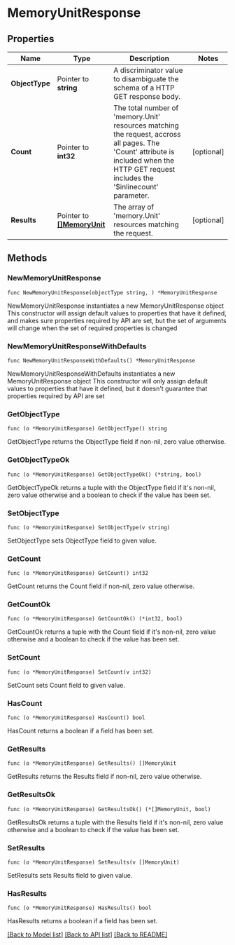 # MemoryUnitResponse

## Properties

Name | Type | Description | Notes
------------ | ------------- | ------------- | -------------
**ObjectType** | Pointer to **string** | A discriminator value to disambiguate the schema of a HTTP GET response body. | 
**Count** | Pointer to **int32** | The total number of &#39;memory.Unit&#39; resources matching the request, accross all pages. The &#39;Count&#39; attribute is included when the HTTP GET request includes the &#39;$inlinecount&#39; parameter. | [optional] 
**Results** | Pointer to [**[]MemoryUnit**](memory.Unit.md) | The array of &#39;memory.Unit&#39; resources matching the request. | [optional] 

## Methods

### NewMemoryUnitResponse

`func NewMemoryUnitResponse(objectType string, ) *MemoryUnitResponse`

NewMemoryUnitResponse instantiates a new MemoryUnitResponse object
This constructor will assign default values to properties that have it defined,
and makes sure properties required by API are set, but the set of arguments
will change when the set of required properties is changed

### NewMemoryUnitResponseWithDefaults

`func NewMemoryUnitResponseWithDefaults() *MemoryUnitResponse`

NewMemoryUnitResponseWithDefaults instantiates a new MemoryUnitResponse object
This constructor will only assign default values to properties that have it defined,
but it doesn't guarantee that properties required by API are set

### GetObjectType

`func (o *MemoryUnitResponse) GetObjectType() string`

GetObjectType returns the ObjectType field if non-nil, zero value otherwise.

### GetObjectTypeOk

`func (o *MemoryUnitResponse) GetObjectTypeOk() (*string, bool)`

GetObjectTypeOk returns a tuple with the ObjectType field if it's non-nil, zero value otherwise
and a boolean to check if the value has been set.

### SetObjectType

`func (o *MemoryUnitResponse) SetObjectType(v string)`

SetObjectType sets ObjectType field to given value.


### GetCount

`func (o *MemoryUnitResponse) GetCount() int32`

GetCount returns the Count field if non-nil, zero value otherwise.

### GetCountOk

`func (o *MemoryUnitResponse) GetCountOk() (*int32, bool)`

GetCountOk returns a tuple with the Count field if it's non-nil, zero value otherwise
and a boolean to check if the value has been set.

### SetCount

`func (o *MemoryUnitResponse) SetCount(v int32)`

SetCount sets Count field to given value.

### HasCount

`func (o *MemoryUnitResponse) HasCount() bool`

HasCount returns a boolean if a field has been set.

### GetResults

`func (o *MemoryUnitResponse) GetResults() []MemoryUnit`

GetResults returns the Results field if non-nil, zero value otherwise.

### GetResultsOk

`func (o *MemoryUnitResponse) GetResultsOk() (*[]MemoryUnit, bool)`

GetResultsOk returns a tuple with the Results field if it's non-nil, zero value otherwise
and a boolean to check if the value has been set.

### SetResults

`func (o *MemoryUnitResponse) SetResults(v []MemoryUnit)`

SetResults sets Results field to given value.

### HasResults

`func (o *MemoryUnitResponse) HasResults() bool`

HasResults returns a boolean if a field has been set.


[[Back to Model list]](../README.md#documentation-for-models) [[Back to API list]](../README.md#documentation-for-api-endpoints) [[Back to README]](../README.md)


